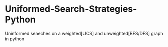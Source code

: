# Uniformed-Search-Strategies-Python
Uninformed seaeches on a weighted[UCS] and unweighted[BFS/DFS] graph in python
